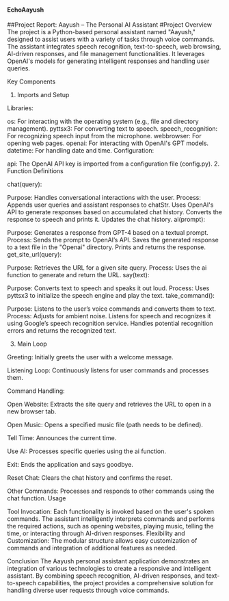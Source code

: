 #### EchoAayush

##Project Report: Aayush – The Personal AI Assistant
#Project Overview
The project is a Python-based personal assistant named "Aayush," designed to assist users with a variety of tasks through voice commands. The assistant integrates speech recognition, text-to-speech, web browsing, AI-driven responses, and file management functionalities. It leverages OpenAI's models for generating intelligent responses and handling user queries.

Key Components
1. Imports and Setup

Libraries:

os: For interacting with the operating system (e.g., file and directory management).
pyttsx3: For converting text to speech.
speech_recognition: For recognizing speech input from the microphone.
webbrowser: For opening web pages.
openai: For interacting with OpenAI's GPT models.
datetime: For handling date and time.
Configuration:

api: The OpenAI API key is imported from a configuration file (config.py).
2. Function Definitions

chat(query):

Purpose: Handles conversational interactions with the user.
Process:
Appends user queries and assistant responses to chatStr.
Uses OpenAI's API to generate responses based on accumulated chat history.
Converts the response to speech and prints it.
Updates the chat history.
ai(prompt):

Purpose: Generates a response from GPT-4 based on a textual prompt.
Process:
Sends the prompt to OpenAI’s API.
Saves the generated response to a text file in the "Openai" directory.
Prints and returns the response.
get_site_url(query):

Purpose: Retrieves the URL for a given site query.
Process: Uses the ai function to generate and return the URL.
say(text):

Purpose: Converts text to speech and speaks it out loud.
Process: Uses pyttsx3 to initialize the speech engine and play the text.
take_command():

Purpose: Listens to the user’s voice commands and converts them to text.
Process:
Adjusts for ambient noise.
Listens for speech and recognizes it using Google’s speech recognition service.
Handles potential recognition errors and returns the recognized text.


3. Main Loop

Greeting: Initially greets the user with a welcome message.


Listening Loop: Continuously listens for user commands and processes them.


Command Handling:


Open Website: Extracts the site query and retrieves the URL to open in a new browser tab.


Open Music: Opens a specified music file (path needs to be defined).


Tell Time: Announces the current time.


Use AI: Processes specific queries using the ai function.


Exit: Ends the application and says goodbye.


Reset Chat: Clears the chat history and confirms the reset.


Other Commands: Processes and responds to other commands using the chat function.
Usage


Tool Invocation: Each functionality is invoked based on the user's spoken commands. The assistant intelligently interprets commands and performs the required actions, such as opening websites, playing music, telling the time, or interacting through AI-driven responses.
Flexibility and Customization: The modular structure allows easy customization of commands and integration of additional features as needed.


Conclusion
The Aayush personal assistant application demonstrates an integration of various technologies to create a responsive and intelligent assistant. By combining speech recognition, AI-driven responses, and text-to-speech capabilities, the project provides a comprehensive solution for handling diverse user requests through voice commands.
